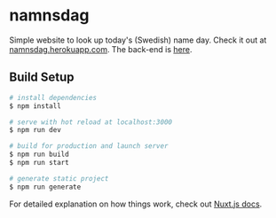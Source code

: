 # namnsdag

Simple website to look up today's (Swedish) name day. Check it out at [namnsdag.herokuapp.com](https://namnsdag.herokuapp.com/). The back-end is [here](https://github.com/viktor-lundqvist/namnsdag-back-end).

## Build Setup

```bash
# install dependencies
$ npm install

# serve with hot reload at localhost:3000
$ npm run dev

# build for production and launch server
$ npm run build
$ npm run start

# generate static project
$ npm run generate
```

For detailed explanation on how things work, check out [Nuxt.js docs](https://nuxtjs.org).

